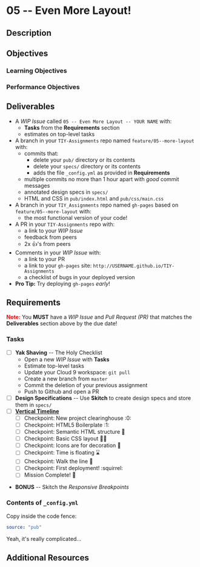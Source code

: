 # 05 -- Even More Layout!

## Description

## Objectives

### Learning Objectives

### Performance Objectives

## Deliverables

* A _WIP Issue_ called `05 -- Even More Layout -- YOUR NAME` with:
    * **Tasks** from the **Requirements** section
    * estimates on top-level tasks
* A branch in your `TIY-Assignments` repo named `feature/05--more-layout` with:
    * commits that:
        * delete your `pub/` directory or its contents
        * delete your `specs/` directory or its contents
        * adds the file `_config.yml` as provided in **Requirements**
    * multiple commits no more than 1 hour apart with _good_ commit messages
    * annotated design specs in `specs/`
    * HTML and CSS in `pub/index.html` and `pub/css/main.css`
* A branch in your `TIY_Assignments` repo named `gh-pages` based on `feature/05--more-layout` with:
    * the most functional version of your code!
* A PR in your `TIY-Assignments` repo with:
    * a link to your _WIP Issue_
    * feedback from peers
    * 2x :+1:'s from peers
* Comments in your _WIP Issue_ with:
    * a link to your PR
    * a link to your `gh-pages` site: `http://USERNAME.github.io/TIY-Assignments`
    * a checklist of bugs in your deployed version
* **Pro Tip:** Try deploying `gh-pages` _early_!

## Requirements

<strong style="color:red">Note:</strong> You **MUST** have a _WIP Issue_ and _Pull Request (PR)_ that matches the **Deliverables** section above by the due date!

### Tasks

* [ ] **Yak Shaving** -- The Holy Checklist
    * Open a new _WIP Issue_ with **Tasks**
    * Estimate top-level tasks
    * Update your Cloud 9 workspace: `git pull`
    * Create a new branch from `master`
    * Commit the deletion of your previous assignment
    * Push to Github and open a PR
* [ ] **Design Specifications** -- Use **Skitch** to create design specs and store them in `specs/`
* [ ] [**Vertical Timeline**](http://theironyard-orlando.github.io/FEE--2015--SPRING/)
  * [ ] Checkpoint: New project clearinghouse :0:
  * [ ] Checkpoint: HTML5 Boilerplate :1:
  * [ ] Checkpoint: Semantic HTML structure :seedling:
  * [ ] Checkpoint: Basic CSS layout :seedling::seedling:
  * [ ] Checkpoint: Icons are for decoration :blossom:
  * [ ] Checkpoint: Time is floating :hourglass:
  * [ ] Checkpoint: Walk the line :guitar:
  * [ ] Checkpoint: First deployment! :squirrel:
  * [ ] Mission Complete! :checkered_flag:
* **BONUS** -- Skitch the _Responsive Breakpoints_

### Contents of `_config.yml`

Copy inside the code fence:

```yaml
source: "pub"
```

Yeah, it's really complicated...

## Additional Resources
